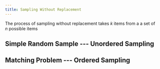 ```yaml
---
title: Sampling Without Replacement
---
```


The process of sampling without replacement takes $k$ items from a a set of $n$ possible items

## Simple Random Sample --- Unordered Sampling

## Matching Problem --- Ordered Sampling